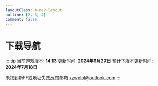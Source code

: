 ```yaml
---
layoutClass: m-nav-layout
outline: [2, 3, 4]
comment: false
---
```


<script setup>
import { NAV_DATA } from './data'
</script>
<style src="./index.scss"> </style>
 
# 下载导航
::: tip
当前游戏版本: **14.13**
更新时间: **2024年6月27日**
预计下版本更新时间: **2024年7月18日**

未找到新FF或地址失效反馈邮箱 [xzwplol@outlook.com](mailto:xzwplol@outlook.com)
:::

<MNavLinks v-for="{title, items} in NAV_DATA" :title="title" :items="items"/>





